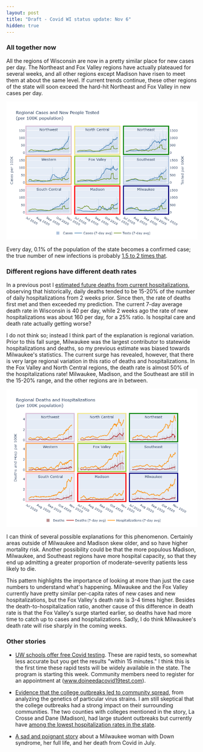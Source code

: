 ```yaml
---
layout: post
title: "Draft - Covid WI status update: Nov 6"
hidden: true
---
```


### All together now
All the regions of Wisconsin are now in a pretty similar place for new cases per day. The Northeast and Fox Valley regions have actually plateaued for several weeks, and all other regions except Madison have risen to meet them at about the same level. If current trends continue, these other regions of the state will soon exceed the hard-hit Northeast and Fox Valley in new cases per day.

![Regional cases and tests](../assets/Cases-Tests-Regional_2020-11-07.png)

Every day, 0.1% of the population of the state becomes a confirmed case; the true number of new infections is probably [1.5 to 2 times that](2020-10-19-true-infections.md).

### Different regions have different death rates
In a previous post I [estimated future deaths from current hospitalizations](2020-10-04-what-expect-for-deaths.md), observing that historically, daily deaths tended to be 15-20% of the number of daily hospitalizations from 2 weeks prior. Since then, the rate of deaths first met and then exceeded my prediction. The current 7-day average death rate in Wisconsin is 40 per day, while 2 weeks ago the rate of new hospitalizations was about 160 per day, for a 25% ratio. Is hospital care and death rate actually getting worse?

I do not think so; instead I think part of the explanation is regional variation. Prior to this fall surge, Milwaukee was the largest contributor to statewide hospitalizations and deaths, so my previous estimate was biased towards Milwaukee's statistics. The current surge has revealed, however, that there is very large regional variation in this ratio of deaths and hospitalizations. In the Fox Valley and North Central regions, the death rate is almost 50% of the hospitalizations rate! Milwaukee, Madison, and the Southeast are still in the 15-20% range, and the other regions are in between.

![Regional deaths and hospitalizations](../assets/Deaths-Hosp-Regional_2020-11-07.png)

I can think of several possible explanations for this phenomenon. Certainly areas outside of Milwaukee and Madison skew older, and so have higher mortality risk. Another possibility could be that the more populous Madison, Milwaukee, and Southeast regions have more hospital capacity, so that they end up admitting a greater proportion of moderate-severity patients less likely to die.

This pattern highlights the importance of looking at more than just the case numbers to understand what's happening. Milwaukee and the Fox Valley currently have pretty similar per-capita rates of new cases and new hospitalizations, but the Fox Valley's death rate is 3-4 times higher. Besides the death-to-hospitalization ratio, another cause of this difference in death rate is that the Fox Valley's surge started earlier, so deaths have had more time to catch up to cases and hospitalizations. Sadly, I do think Milwaukee's death rate will rise sharply in the coming weeks.

### Other stories
- [UW schools offer free Covid testing](https://www.jsonline.com/story/news/2020/11/04/uw-system-campuses-offer-free-covid-19-tests-communities/6164822002/?utm_campaign=snd-autopilot). These are rapid tests, so somewhat less accurate but you get the results "within 15 minutes." I think this is the first time these rapid tests will be widely available in the state. The program is starting this week. Community members need to register for an appointment at (www.doineedacovid19test.com).

- [Evidence that the college outbreaks led to community spread](https://madison.com/wsj/news/local/education/university/uw-campuses-grapple-with-whether-reopening-led-to-community-spread-of-covid-19/article_d49fa7f0-4e1b-5018-b41c-19da7b8d64ad.html), from analyzing the genetics of particular virus strains. I am still skeptical that the college outbreaks had a strong impact on their surrounding communities. The two counties with colleges mentioned in the story, La Crosse and Dane (Madison), had large student outbreaks but currently have [among the lowest hospitalization rates in the state](https://twitter.com/MattBayer3/status/1323459224412803076?s=20).

- [A sad and poignant story](https://www.jsonline.com/story/news/local/2020/11/06/covid-19-s-legacy-life-and-death-milwaukees-anne-carley-gallun/6096120002/) about a Milwaukee woman with Down syndrome, her full life, and her death from Covid in July.

